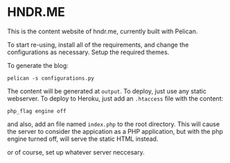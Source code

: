 HNDR.ME
=======

This is the content website of hndr.me, currently built with Pelican.

To start re-using, install all of the requirements, and change the configurations as necessary.
Setup the required themes.

To generate the blog:

    pelican -s configurations.py

The content will be generated at `output`. To deploy, just use any static webserver.
To deploy to Heroku, just add an `.htaccess` file with the content:

    php_flag engine off

and also, add an file named `index.php` to the root directory. This will cause the server to consider the appication as a PHP application, but with the php engine turned off, will serve the static HTML instead. 

or of course, set up whatever server neccesary.